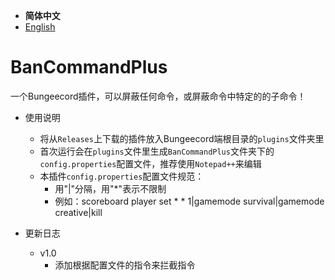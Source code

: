 - **简体中文**
- [English](./README-EN.md)

# BanCommandPlus

一个Bungeecord插件，可以屏蔽任何命令，或屏蔽命令中特定的的子命令！

- 使用说明

  - 将从`Releases`上下载的插件放入Bungeecord端根目录的`plugins`文件夹里
  - 首次运行会在`plugins`文件里生成`BanCommandPlus`文件夹下的`config.properties`配置文件，推荐使用`Notepad++`来编辑
  - 本插件`config.properties`配置文件规范：
    - 用"|"分隔，用"*"表示不限制
    - 例如：scoreboard player set * * 1|gamemode survival|gamemode creative|kill
- 更新日志
  - v1.0
    - 添加根据配置文件的指令来拦截指令
